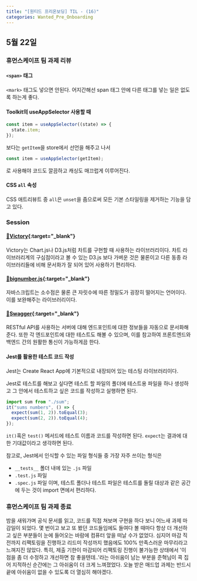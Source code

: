 ```yaml
---
title: "[원티드 프리온보딩] TIL - (16)"
categories: Wanted_Pre_Onboarding
---
```


## 5월 22일

### 휴먼스케이프 팀 과제 리뷰

#### `<span>` 태그

`<mark>` 태그도 넣으면 안된다. 어지간해선 span 태그 안에 다른 태그를 넣는 일은 없도록 하는게 좋다.

#### Toolkit의 useAppSelector 사용할 때

```jsx
const item = useAppSelector((state) => {
  state.item;
});
```

보다는 `getItem`을 store에서 선언을 해주고 나서

```jsx
const item = useAppSelector(getItem);
```

로 사용해야 코드도 깔끔하고 캐싱도 매끄럽게 이루어진다.

#### CSS `all` 속성

CSS 애트리뷰트 중 `all`은 `unset`을 줌으로써 모든 기본 스타일링을 제거하는 기능을 담고 있다.

### Session

#### [🔗Victory](https://formidable.com/open-source/victory/){:target="\_blank"}

Victory는 Chart.js나 D3.js처럼 차트를 구현할 때 사용하는 라이브러리이다. 차트 라이브러리계의 구심점이라고 볼 수 있는 D3.js 보다 가벼운 것은 물론이고 다른 동종 라이브러리들에 비해 문서화가 잘 되어 있어 사용하기 편리하다.

#### [🔗bignumber.js](https://github.com/MikeMcl/bignumber.js){:target="\_blank"}

자바스크립트는 소수점은 물론 큰 자릿수에 따른 정밀도가 굉장히 떨어지는 언어이다. 이를 보완해주는 라이브러리이다.

#### [🔗Swagger](https://swagger.io/){:target="\_blank"}

RESTful API를 사용하는 서버에 대해 엔드포인트에 대한 정보들을 자동으로 문서화해준다. 또한 각 엔드포인트에 대한 테스트도 해볼 수 있으며, 이를 참고하여 프론트엔드와 백엔드 간의 원활한 통신이 가능하게끔 한다.

#### Jest를 활용한 테스트 코드 작성

Jest는 Create React App에 기본적으로 내장되어 있는 테스팅 라이브러리이다.

Jest로 테스트를 해보고 싶다면 테스트 할 파일의 폴더에 테스트용 파일을 하나 생성하고 그 안에서 테스트하고 싶은 코드를 작성하고 실행하면 된다.

```jsx
import sum from "./sum";
it("sums numbers", () => {
  expect(sum(1, 2)).toEqual(3);
  expect(sum(2, 2)).toEqual(4);
});
```

`it()`혹은 `test()` 메서드에 테스트 이름과 코드를 작성하면 된다. `expect`는 결과에 대한 기대값이라고 생각하면 된다.

참고로, Jest에서 인식할 수 있는 파일 형식들 중 가장 자주 쓰이는 형식은

- `__tests__` 폴더 내에 있는 `.js` 파일
- `.test.js` 파일
- `.spec.js` 파일
  이며, 테스트 폴더나 테스트 파일은 테스트를 돌릴 대상과 같은 공간에 두는 것이 import 면에서 편리하다.

### 휴먼스케이프 팀 과제 종료

밤을 새워가며 공식 문서를 읽고, 코드를 직접 쳐보며 구현을 하다 보니 어느새 과제 마감일이 되었다. 몇 번이고 보고 또 봤던 코드들임에도 들여다 볼 때마다 항상 더 개선하고 싶은 부분들이 눈에 들어오는 바람에 컴퓨터 앞을 떠날 수가 없었다. 심지어 마감 직전까지 리팩토링을 진행하고 리드미 작성까지 했음에도 100% 만족스러운 마무리라고 느껴지진 않았다. 특히, 제출 기한이 마감되어 리팩토링 진행이 불가능한 상태에서 '이 점을 좀 더 수정하고 개선하면 참 좋을텐데..'라는 아쉬움이 남는 부분을 준혁님이 콕 집어 지적하신 순간에는 그 아쉬움이 더 크게 느껴졌었다. 오늘 받은 매드업 과제는 반드시 끝에 아쉬움이 없을 수 있도록 더 열심히 해야겠다.
